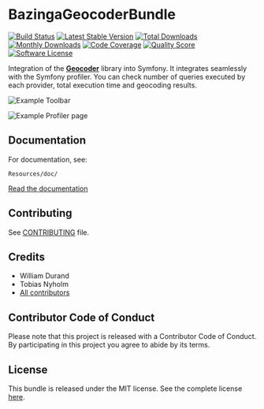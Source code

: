 BazingaGeocoderBundle
=====================

[![Build Status](https://travis-ci.org/geocoder-php/BazingaGeocoderBundle.svg?branch=master)](http://travis-ci.org/geocoder-php/BazingaGeocoderBundle)
[![Latest Stable Version](https://poser.pugx.org/willdurand/geocoder-bundle/v/stable)](https://packagist.org/packages/willdurand/geocoder-bundle)
[![Total Downloads](https://poser.pugx.org/willdurand/geocoder-bundle/downloads)](https://packagist.org/packages/willdurand/geocoder-bundle)
[![Monthly Downloads](https://poser.pugx.org/willdurand/geocoder-bundle/d/monthly.png)](https://packagist.org/packages/willdurand/geocoder-bundle)
[![Code Coverage](https://img.shields.io/scrutinizer/coverage/g/geocoder-php/BazingaGeocoderBundle.svg?style=flat-square)](https://scrutinizer-ci.com/g/geocoder-php/BazingaGeocoderBundle)
[![Quality Score](https://img.shields.io/scrutinizer/g/geocoder-php/BazingaGeocoderBundle.svg?style=flat-square)](https://scrutinizer-ci.com/g/geocoder-php/BazingaGeocoderBundle)
[![Software License](https://img.shields.io/badge/license-MIT-brightgreen.svg?style=flat-square)](LICENSE)

Integration of the [**Geocoder**](http://github.com/geocoder-php/Geocoder) library
into Symfony. It integrates seamlessly with the Symfony profiler. You can
check number of queries executed by each provider, total execution time
and geocoding results.

![Example
Toolbar](Resources/doc/toolbar.png)


![Example
Profiler page](Resources/doc/profiler-page.png)



Documentation
-------------

For documentation, see:

    Resources/doc/

[Read the
documentation](Resources/doc/index.md)


Contributing
------------

See
[CONTRIBUTING](CONTRIBUTING.md)
file.


Credits
-------

* William Durand
* Tobias Nyholm
* [All contributors](https://github.com/geocoder-php/BazingaGeocoderBundle/contributors)


Contributor Code of Conduct
---------------------------

Please note that this project is released with a Contributor Code of Conduct.
By participating in this project you agree to abide by its terms.


License
-------

This bundle is released under the MIT license. See the complete license [here](LICENSE).
